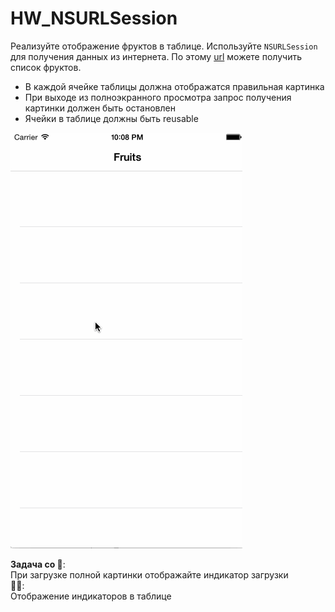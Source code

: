HW_NSURLSession
===============

Реализуйте отображение фруктов в таблице. Используйте `NSURLSession` для получения данных из интернета. По этому [url](https://dl.dropboxusercontent.com/u/55523423/Fructs.json) можете получить список фруктов. 

- В каждой ячейке таблицы должна отображатся правильная картинка
- При выходе из полноэкранного просмотра запрос получения картинки должен быть остановлен
- Ячейки в таблице должны быть reusable

<img src='https://raw.githubusercontent.com/AlexandrGraschenkov/HW_NSURLSession/master/321.gif' />

<b>Задача со :star2:</b>:<br />
При загрузке полной картинки отображайте индикатор загрузки<br />
:star2::star2::<br />
Отображение индикаторов в таблице
